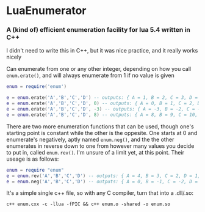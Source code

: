# LuaEnumerator
### A (kind of) efficient enumeration facility for lua 5.4 written in C++
I didn't need to write this in C++, but it was nice practice, and it really works nicely

Can enumerate from one or any other integer, depending on how you call `enum.erate()`, and will always enumerate from 1 if no value is given

```lua
enum = require('enum')

e = enum.erate('A','B','C','D') -- outputs: { A = 1, B = 2, C = 3, D = 4, COUNT = 4 }
e = enum.erate('A','B','C','D', 0) -- outputs: { A = 0, B = 1, C = 2, D = 3, COUNT = 4 }
e = enum.erate('A','B','C','D', -3) -- outputs: { A = -3, B = -2, C = -1, D = 0, COUNT = 4 }
e = enum.erate('A','B','C','D', 8) -- outputs: { A = 8, B = 9, C = 10, D = 11, COUNT = 4 }
```
There are two more enumeration functions that can be used, though one's starting point is constant while the other is the oppesite. One starts at 0 and enumerate's negatively, aptly named `enum.neg()`, and the the other enumerates in reverse down to one from however many values you decide to put in, called `enum.rev()`. I'm unsure of a limit yet, at this point. Their useage is as follows:

```lua
enum = require "enum"
e = enum.rev('A','B','C','D') -- outputs: { A = 4, B = 3, C = 2, D = 1, COUNT = 4 }
e = enum.neg('A','B','C','D') -- outputs: { A = 0, B = -1, C = -2, D = -3, COUNT = 4 }
```

It's a simple single c++ file, so with any C compiler, turn that into a .dll/.so:

`c++ enum.cxx -c -llua -fPIC && c++ enum.o -shared -o enum.so`
